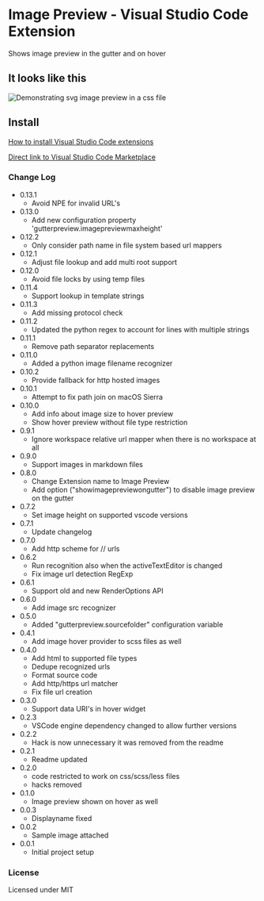 # Image Preview - Visual Studio Code Extension

Shows image preview in the gutter and on hover

## It looks like this

![Demonstrating svg image preview in a css file](https://raw.githubusercontent.com/kisstkondoros/gutter-preview/master/images/sample.png)

## Install

[How to install Visual Studio Code extensions](https://code.visualstudio.com/docs/editor/extension-gallery)

[Direct link to Visual Studio Code Marketplace](https://marketplace.visualstudio.com/items?itemName=kisstkondoros.vscode-gutter-preview)

### Change Log
 - 0.13.1
   - Avoid NPE for invalid URL's
 - 0.13.0
   - Add new configuration property 'gutterpreview.imagepreviewmaxheight'
 - 0.12.2
   - Only consider path name in file system based url mappers
 - 0.12.1
   - Adjust file lookup and add multi root support
 - 0.12.0
   - Avoid file locks by using temp files
 - 0.11.4
   - Support lookup in template strings
 - 0.11.3
   - Add missing protocol check
 - 0.11.2
   - Updated the python regex to account for lines with multiple strings
 - 0.11.1
   - Remove path separator replacements
 - 0.11.0
   - Added a python image filename recognizer
 - 0.10.2
   - Provide fallback for http hosted images
 - 0.10.1
   - Attempt to fix path join on macOS Sierra
 - 0.10.0
   - Add info about image size to hover preview
   - Show hover preview without file type restriction
 - 0.9.1
   - Ignore workspace relative url mapper when there is no workspace at all
 - 0.9.0
   - Support images in markdown files
 - 0.8.0
   - Change Extension name to Image Preview
   - Add option ("showimagepreviewongutter") to disable image preview on the gutter
 - 0.7.2
   - Set image height on supported vscode versions
 - 0.7.1
   - Update changelog
 - 0.7.0
   - Add http scheme for // urls
 - 0.6.2
   - Run recognition also when the activeTextEditor is changed
   - Fix image url detection RegExp
 - 0.6.1
   - Support old and new RenderOptions API
 - 0.6.0
   - Add image src recognizer
 - 0.5.0
   - Added "gutterpreview.sourcefolder" configuration variable
 - 0.4.1
   - Add image hover provider to scss files as well
 - 0.4.0
   - Add html to supported file types
   - Dedupe recognized urls
   - Format source code
   - Add http/https url matcher
   - Fix file url creation
 - 0.3.0
   - Support data URI's in hover widget
 - 0.2.3
   - VSCode engine dependency changed to allow further versions
 - 0.2.2
   - Hack is now unnecessary it was removed from the readme
 - 0.2.1
   - Readme updated  
 - 0.2.0 
   - code restricted to work on css/scss/less files
   - hacks removed
- 0.1.0
  - Image preview shown on hover as well
- 0.0.3
  - Displayname fixed
- 0.0.2
  - Sample image attached
- 0.0.1
  - Initial project setup

### License

Licensed under MIT
